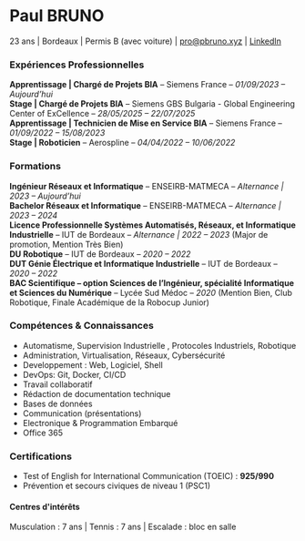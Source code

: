 # Paul BRUNO
23 ans | Bordeaux | Permis B (avec voiture) | [pro@pbruno.xyz](mailto:pro@pbruno.xyz) | [LinkedIn](https://www.linkedin.com/in/paulbruno33)

### Expériences Professionnelles
**Apprentissage | Chargé de Projets BIA** – Siemens France – *01/09/2023 – Aujourd’hui*  
**Stage | Chargé de Projets BIA** – Siemens GBS Bulgaria - Global Engineering Center of ExCellence – *28/05/2025 – 22/07/2025*  
**Apprentissage | Technicien de Mise en Service BIA** – Siemens France – *01/09/2022 – 15/08/2023*  
**Stage | Roboticien** – Aerospline – *04/04/2022 – 10/06/2022*

### Formations
**Ingénieur Réseaux et Informatique** – ENSEIRB-MATMECA – *Alternance | 2023 – Aujourd’hui*  
**Bachelor Réseaux et Informatique** – ENSEIRB-MATMECA – *Alternance | 2023 – 2024*  
**Licence Professionnelle Systèmes Automatisés, Réseaux, et Informatique Industrielle** – IUT de Bordeaux – *Alternance | 2022 – 2023* (Major de promotion, Mention Très Bien)  
**DU Robotique** – IUT de Bordeaux – *2020 – 2022*  
**DUT Génie Électrique et Informatique Industrielle** – IUT de Bordeaux – *2020 – 2022*  
**BAC Scientifique – option Sciences de l’Ingénieur, spécialité Informatique et Sciences du Numérique** – Lycée Sud Médoc – *2020* (Mention Bien, Club Robotique, Finale Académique de la Robocup Junior)

### Compétences & Connaissances
- Automatisme, Supervision Industrielle , Protocoles Industriels, Robotique
- Administration, Virtualisation, Réseaux, Cybersécurité
- Developpement : Web, Logiciel, Shell
- DevOps: Git, Docker, CI/CD
- Travail collaboratif
- Rédaction de documentation technique
- Bases de données
- Communication (présentations)
- Electronique & Programmation Embarqué
- Office 365

### Certifications
- Test of English for International Communication (TOEIC) : **925/990**
- Prévention et secours civiques de niveau 1 (PSC1)

#### Centres d'intérêts
Musculation : 7 ans | Tennis : 7 ans | Escalade : bloc en salle
